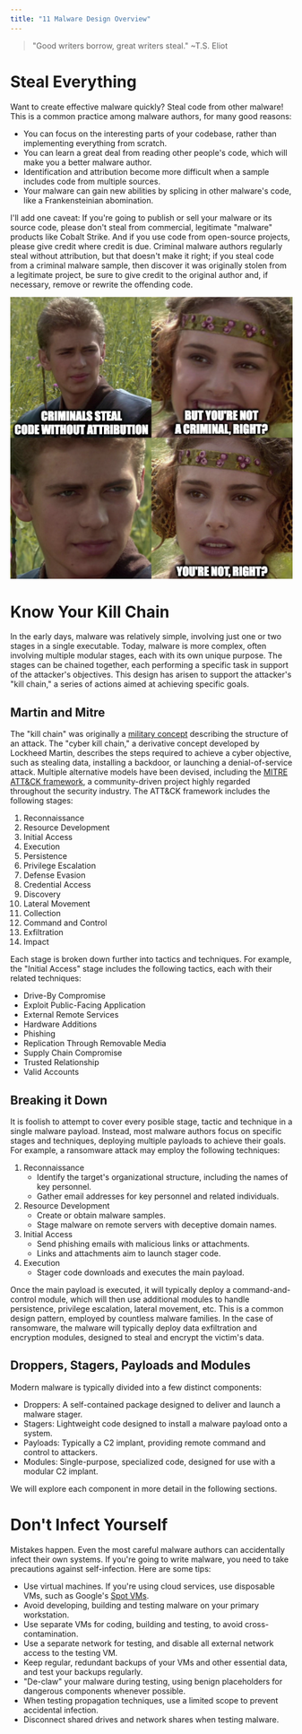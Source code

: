 ```yaml
---
title: "11 Malware Design Overview"
---
```


> "Good writers borrow, great writers steal." ~T.S. Eliot

# Steal Everything

Want to create effective malware quickly? Steal code from other malware! This is a common practice among malware authors, for many good reasons:

* You can focus on the interesting parts of your codebase, rather than implementing everything from scratch.
* You can learn a great deal from reading other people's code, which will make you a better malware author.
* Identification and attribution become more difficult when a sample includes code from multiple sources.
* Your malware can gain new abilities by splicing in other malware's code, like a Frankensteinian abomination.

I'll add one caveat: If you're going to publish or sell your malware or its source code, please don't steal from commercial, legitimate "malware" products like Cobalt Strike. And if you use code from open-source projects, please give credit where credit is due. Criminal malware authors regularly steal without attribution, but that doesn't make it right; if you steal code from a criminal malware sample, then discover it was originally stolen from a legitimate project, be sure to give credit to the original author and, if necessary, remove or rewrite the offending code.

![You're not, right?](./img/hmmm.png)

# Know Your Kill Chain

In the early days, malware was relatively simple, involving just one or two stages in a single executable. Today, malware is more complex, often involving multiple modular stages, each with its own unique purpose. The stages can be chained together, each performing a specific task in support of the attacker's objectives. This design has arisen to support the attacker's "kill chain," a series of actions aimed at achieving specific goals.

## Martin and Mitre

The "kill chain" was originally a [military concept](https://en.wikipedia.org/wiki/Kill_chain) describing the structure of an attack. The "cyber kill chain," a derivative concept developed by Lockheed Martin, describes the steps required to achieve a cyber objective, such as stealing data, installing a backdoor, or launching a denial-of-service attack. Multiple alternative models have been devised, including the [MITRE ATT&CK framework](https://attack.mitre.org/), a community-driven project highly regarded throughout the security industry. The ATT&CK framework includes the following stages:

1. Reconnaissance
2. Resource Development
3. Initial Access
4. Execution
5. Persistence
6. Privilege Escalation
7. Defense Evasion
8. Credential Access
9. Discovery
10. Lateral Movement
11. Collection
12. Command and Control
13. Exfiltration
14. Impact

Each stage is broken down further into tactics and techniques. For example, the "Initial Access" stage includes the following tactics, each with their related techniques:

* Drive-By Compromise
* Exploit Public-Facing Application
* External Remote Services
* Hardware Additions
* Phishing
* Replication Through Removable Media
* Supply Chain Compromise
* Trusted Relationship
* Valid Accounts

## Breaking it Down

It is foolish to attempt to cover every posible stage, tactic and technique in a single malware payload. Instead, most malware authors focus on specific stages and techniques, deploying multiple payloads to achieve their goals. For example, a ransomware attack may employ the following techniques:

1. Reconnaissance
    * Identify the target's organizational structure, including the names of key personnel.
    * Gather email addresses for key personnel and related individuals.
2. Resource Development
    * Create or obtain malware samples.
    * Stage malware on remote servers with deceptive domain names.
3. Initial Access
    * Send phishing emails with malicious links or attachments.
    * Links and attachments aim to launch stager code.
4. Execution
    * Stager code downloads and executes the main payload.

Once the main payload is executed, it will typically deploy a command-and-control module, which will then use additional modules to handle persistence, privilege escalation, lateral movement, etc. This is a common design pattern, employed by countless malware families. In the case of ransomware, the malware will typically deploy data exfiltration and encryption modules, designed to steal and encrypt the victim's data.

## Droppers, Stagers, Payloads and Modules

Modern malware is typically divided into a few distinct components:

* Droppers: A self-contained package designed to deliver and launch a malware stager.
* Stagers: Lightweight code designed to install a malware payload onto a system.
* Payloads: Typically a C2 implant, providing remote command and control to attackers.
* Modules: Single-purpose, specialized code, designed for use with a modular C2 implant.

We will explore each component in more detail in the following sections.

# Don't Infect Yourself

Mistakes happen. Even the most careful malware authors can accidentally infect their own systems. If you're going to write malware, you need to take precautions against self-infection. Here are some tips:

* Use virtual machines. If you're using cloud services, use disposable VMs, such as Google's [Spot VMs](https://cloud.google.com/spot-vms).
* Avoid developing, building and testing malware on your primary workstation.
* Use separate VMs for coding, building and testing, to avoid cross-contamination.
* Use a separate network for testing, and disable all external network access to the testing VM.
* Keep regular, redundant backups of your VMs and other essential data, and test your backups regularly.
* "De-claw" your malware during testing, using benign placeholders for dangerous components whenever possible.
* When testing propagation techniques, use a limited scope to prevent accidental infection.
* Disconnect shared drives and network shares when testing malware.